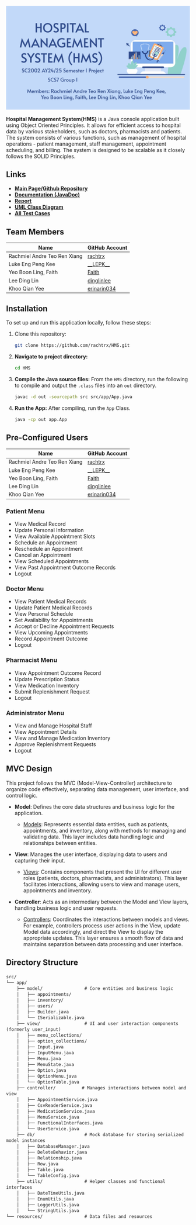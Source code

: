 ![Cover Page](./img/HMSCover.jpg)

**Hospital Management System(HMS)** is a Java console application built using Object Oriented Principles. It allows for efficient access to hospital data by various stakeholders, such as doctors, pharmacists and patients. The system consists of various functions, such as management of hospital operations - patient management, staff management, appointment scheduling, and billing. The system is designed to be scalable as it closely follows the SOLID Principles.


## Links
- **[Main Page/Github Repository](https://github.com/rachtrx/HMS)**
- **[Documentation (JavaDoc)](https://hmsdocs.netlify.app/)**
- **[Report](https://github.com/rachtrx/HMS/blob/8d36714bdb96448ac46c1f0f92c1382731c80d1f/report/SCS7_1%20Report.pdf)**
- **[UML Class Diagram](https://github.com/rachtrx/HMS/blob/8d36714bdb96448ac46c1f0f92c1382731c80d1f/UMLClassDiagram/HMS.jpg)**
- **[All Test Cases](https://github.com/rachtrx/HMS/blob/1168e405297df90b49c501cf3f14195b2cca0608/completetestcases/FullListOfTestCases.pdf)**

## Team Members

| Name                          | GitHub Account                                       |
|-------------------------------|------------------------------------------------------|
| Rachmiel Andre Teo Ren Xiang  | [rachtrx](https://github.com/rachtrx)                |            
| Luke Eng Peng Kee             | [\_\_LEPK\_\_](https://github.com/LEPK02)                |
| Yeo Boon Ling, Faith          | [Faith](https://github.com/Faith-Yeo)                | 
| Lee Ding Lin                  | [dinglinlee](https://github.com/dinglinlee)          | 
| Khoo Qian Yee                 | [erinarin034](https://github.com/erinarin034)        |


## Installation
To set up and run this application locally, follow these steps:
1. Clone this repository:
   ```bash
   git clone https://github.com/rachtrx/HMS.git

2. **Navigate to project directory:**
    ```bash
    cd HMS
    ```

3. **Compile the Java source files:**
    From the `HMS` directory, run the following to compile and output the `.class` files into an `out` directory.
    ```bash
    javac -d out -sourcepath src src/app/App.java
    ```

4. **Run the App:**
    After compiling, run the `App` Class.
    ```bash
    java -cp out app.App
    ```
## Pre-Configured Users
| Name                          | GitHub Account                                       |
|-------------------------------|------------------------------------------------------|
| Rachmiel Andre Teo Ren Xiang  | [rachtrx](https://github.com/rachtrx)                |            
| Luke Eng Peng Kee             | [\_\_LEPK\_\_](https://github.com/LEPK02)                |
| Yeo Boon Ling, Faith          | [Faith](https://github.com/Faith-Yeo)                | 
| Lee Ding Lin                  | [dinglinlee](https://github.com/dinglinlee)          | 
| Khoo Qian Yee                 | [erinarin034](https://github.com/erinarin034)        |
  

### Patient Menu
- View Medical Record
- Update Personal Information
- View Available Appointment Slots
- Schedule an Appointment
- Reschedule an Appointment
- Cancel an Appointment
- View Scheduled Appointments
- View Past Appointment Outcome Records
- Logout

### Doctor Menu
- View Patient Medical Records
- Update Patient Medical Records
- View Personal Schedule
- Set Availability for Appointments
- Accept or Decline Appointment Requests
- View Upcoming Appointments
- Record Appointment Outcome
- Logout

### Pharmacist Menu
- View Appointment Outcome Record
- Update Prescription Status
- View Medication Inventory
- Submit Replenishment Request
- Logout

### Administrator Menu
- View and Manage Hospital Staff
- View Appointment Details
- View and Manage Medication Inventory
- Approve Replenishment Requests
- Logout

## MVC Design

This project follows the MVC (Model-View-Controller) architecture to organize code effectively, separating data management, user interface, and control logic.

- **Model**: Defines the core data structures and business logic for the application.
  - [Models](./src/app/model/): Represents essential data entities, such as patients, appointments, and inventory, along with methods for managing and validating data. This layer includes data handling logic and relationships between entities.
  
- **View**: Manages the user interface, displaying data to users and capturing their input.
  - [Views](./src/app/view/): Contains components that present the UI for different user roles (patients, doctors, pharmacists, and administrators). This layer facilitates interactions, allowing users to view and manage users, appointments and inventory.
  
- **Controller**: Acts as an intermediary between the Model and View layers, handling business logic and user requests.
  - [Controllers](./src/app/controller/): Coordinates the interactions between models and views. For example, controllers process user actions in the View, update Model data accordingly, and direct the View to display the appropriate updates. This layer ensures a smooth flow of data and maintains separation between data processing and user interface.

## Directory Structure
```plaintext
src/
└── app/
    ├── model/                # Core entities and business logic
    │   ├── appointments/
    │   ├── inventory/
    │   ├── users/
    │   ├── Builder.java
    │   └── ISerializable.java
    ├── view/                 # UI and user interaction components (formerly user_input)
    │   ├── menu_collections/
    │   ├── option_collections/
    │   ├── Input.java
    │   ├── InputMenu.java
    │   ├── Menu.java
    │   ├── MenuState.java
    │   ├── Option.java
    │   ├── OptionMenu.java
    │   └── OptionTable.java
    ├── controller/          # Manages interactions between model and view
    │   ├── AppointmentService.java
    │   ├── CsvReaderService.java
    │   ├── MedicationService.java
    │   ├── MenuService.java
    │   ├── FunctionalInterfaces.java
    │   └── UserService.java
    ├── db/                   # Mock database for storing serialized model instances
    │   ├── DatabaseManager.java
    │   ├── DeleteBehavior.java
    │   ├── Relationship.java
    │   ├── Row.java
    │   ├── Table.java
    │   └── TableConfig.java
    ├── utils/                # Helper classes and functional interfaces
    │   ├── DateTimeUtils.java
    │   ├── EnumUtils.java
    │   ├── LoggerUtils.java
    │   └── StringUtils.java
└── resources/                # Data files and resources
```
